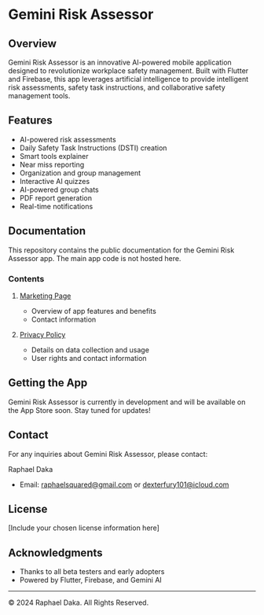 # Gemini Risk Assessor

## Overview

Gemini Risk Assessor is an innovative AI-powered mobile application designed to revolutionize workplace safety management. Built with Flutter and Firebase, this app leverages artificial intelligence to provide intelligent risk assessments, safety task instructions, and collaborative safety management tools.

## Features

- AI-powered risk assessments
- Daily Safety Task Instructions (DSTI) creation
- Smart tools explainer
- Near miss reporting
- Organization and group management
- Interactive AI quizzes
- AI-powered group chats
- PDF report generation
- Real-time notifications

## Documentation

This repository contains the public documentation for the Gemini Risk Assessor app. The main app code is not hosted here.

### Contents

1. [Marketing Page](index.md)
   - Overview of app features and benefits
   - Contact information

2. [Privacy Policy](privacy-policy.md)
   - Details on data collection and usage
   - User rights and contact information

## Getting the App

Gemini Risk Assessor is currently in development and will be available on the App Store soon. Stay tuned for updates!

## Contact

For any inquiries about Gemini Risk Assessor, please contact:

Raphael Daka
- Email: raphaelsquared@gmail.com or dexterfury101@icloud.com

## License

[Include your chosen license information here]

## Acknowledgments

- Thanks to all beta testers and early adopters
- Powered by Flutter, Firebase, and Gemini AI

---

© 2024 Raphael Daka. All Rights Reserved.
